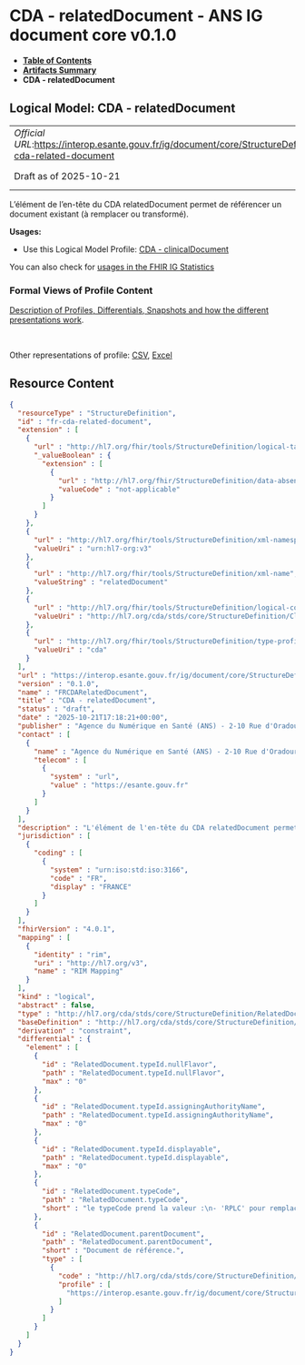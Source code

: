 # CDA - relatedDocument - ANS IG document core v0.1.0

* [**Table of Contents**](toc.md)
* [**Artifacts Summary**](artifacts.md)
* **CDA - relatedDocument**

## Logical Model: CDA - relatedDocument 

| | |
| :--- | :--- |
| *Official URL*:https://interop.esante.gouv.fr/ig/document/core/StructureDefinition/fr-cda-related-document | *Version*:0.1.0 |
| Draft as of 2025-10-21 | *Computable Name*:FRCDARelatedDocument |

 
L’élément de l’en-tête du CDA relatedDocument permet de référencer un document existant (à remplacer ou transformé). 

**Usages:**

* Use this Logical Model Profile: [CDA - clinicalDocument](StructureDefinition-fr-cda-clinical-document.md)

You can also check for [usages in the FHIR IG Statistics](https://packages2.fhir.org/xig/ans.document.fr.core|current/StructureDefinition/fr-cda-related-document)

### Formal Views of Profile Content

 [Description of Profiles, Differentials, Snapshots and how the different presentations work](http://build.fhir.org/ig/FHIR/ig-guidance/readingIgs.html#structure-definitions). 

 

Other representations of profile: [CSV](StructureDefinition-fr-cda-related-document.csv), [Excel](StructureDefinition-fr-cda-related-document.xlsx) 



## Resource Content

```json
{
  "resourceType" : "StructureDefinition",
  "id" : "fr-cda-related-document",
  "extension" : [
    {
      "url" : "http://hl7.org/fhir/tools/StructureDefinition/logical-target",
      "_valueBoolean" : {
        "extension" : [
          {
            "url" : "http://hl7.org/fhir/StructureDefinition/data-absent-reason",
            "valueCode" : "not-applicable"
          }
        ]
      }
    },
    {
      "url" : "http://hl7.org/fhir/tools/StructureDefinition/xml-namespace",
      "valueUri" : "urn:hl7-org:v3"
    },
    {
      "url" : "http://hl7.org/fhir/tools/StructureDefinition/xml-name",
      "valueString" : "relatedDocument"
    },
    {
      "url" : "http://hl7.org/fhir/tools/StructureDefinition/logical-container",
      "valueUri" : "http://hl7.org/cda/stds/core/StructureDefinition/ClinicalDocument"
    },
    {
      "url" : "http://hl7.org/fhir/tools/StructureDefinition/type-profile-style",
      "valueUri" : "cda"
    }
  ],
  "url" : "https://interop.esante.gouv.fr/ig/document/core/StructureDefinition/fr-cda-related-document",
  "version" : "0.1.0",
  "name" : "FRCDARelatedDocument",
  "title" : "CDA - relatedDocument",
  "status" : "draft",
  "date" : "2025-10-21T17:18:21+00:00",
  "publisher" : "Agence du Numérique en Santé (ANS) - 2-10 Rue d'Oradour-sur-Glane, 75015 Paris",
  "contact" : [
    {
      "name" : "Agence du Numérique en Santé (ANS) - 2-10 Rue d'Oradour-sur-Glane, 75015 Paris",
      "telecom" : [
        {
          "system" : "url",
          "value" : "https://esante.gouv.fr"
        }
      ]
    }
  ],
  "description" : "L'élément de l'en-tête du CDA relatedDocument permet de référencer un document existant (à remplacer ou transformé).",
  "jurisdiction" : [
    {
      "coding" : [
        {
          "system" : "urn:iso:std:iso:3166",
          "code" : "FR",
          "display" : "FRANCE"
        }
      ]
    }
  ],
  "fhirVersion" : "4.0.1",
  "mapping" : [
    {
      "identity" : "rim",
      "uri" : "http://hl7.org/v3",
      "name" : "RIM Mapping"
    }
  ],
  "kind" : "logical",
  "abstract" : false,
  "type" : "http://hl7.org/cda/stds/core/StructureDefinition/RelatedDocument",
  "baseDefinition" : "http://hl7.org/cda/stds/core/StructureDefinition/RelatedDocument",
  "derivation" : "constraint",
  "differential" : {
    "element" : [
      {
        "id" : "RelatedDocument.typeId.nullFlavor",
        "path" : "RelatedDocument.typeId.nullFlavor",
        "max" : "0"
      },
      {
        "id" : "RelatedDocument.typeId.assigningAuthorityName",
        "path" : "RelatedDocument.typeId.assigningAuthorityName",
        "max" : "0"
      },
      {
        "id" : "RelatedDocument.typeId.displayable",
        "path" : "RelatedDocument.typeId.displayable",
        "max" : "0"
      },
      {
        "id" : "RelatedDocument.typeCode",
        "path" : "RelatedDocument.typeCode",
        "short" : "le typeCode prend la valeur :\n- 'RPLC' pour remplacement, seul le remplacement au sens annulation et remplacement du document référencé par la version courante du document est autorisé.\n- 'XFRM' pour transformation, la relation est portée par le document CDA transformé (et pas par le document de référence)."
      },
      {
        "id" : "RelatedDocument.parentDocument",
        "path" : "RelatedDocument.parentDocument",
        "short" : "Document de référence.",
        "type" : [
          {
            "code" : "http://hl7.org/cda/stds/core/StructureDefinition/ParentDocument",
            "profile" : [
              "https://interop.esante.gouv.fr/ig/document/core/StructureDefinition/fr-cda-parent-document"
            ]
          }
        ]
      }
    ]
  }
}

```
